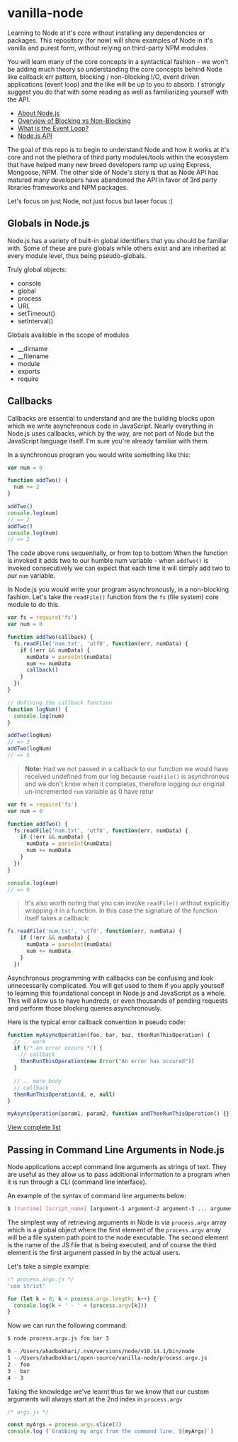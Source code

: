 # vanilla-node
Learning to Node at it's core without installing any dependencies or packages. This repository (for now) will
show examples of Node in it's vanilla and purest form, without relying on third-party NPM modules.

You will learn many of the core concepts in a syntactical fashion - we won't be adding much
theory so understanding the core concepts behind Node like callback err pattern, blocking / non-blocking I/O,
event driven applications (event loop) and the like will be up to you to absorb. I strongly suggest you do that with
some reading as well as familiarizing yourself with the API.

* [About Node.js](https://nodejs.org/en/about/)
* [Overview of Blocking vs Non-Blocking](https://nodejs.org/en/docs/guides/blocking-vs-non-blocking/)
* [What is the Event Loop?](https://nodejs.org/en/docs/guides/event-loop-timers-and-nexttick/)
* [Node.js API](https://nodejs.org/dist/latest-v10.x/docs/api/) 

The goal of this repo is to begin to understand Node and how it works at it's core and not the plethora of third party
modules/tools within the ecosystem that have helped many new breed developers ramp up using Express, Mongoose, NPM. The 
other side of Node's story is that as Node API has matured many developers have abandoned the API in favor of 3rd party
libraries frameworks and NPM packages.

Let's focus on just Node, not just focus but laser focus :)

## Globals in Node.js
Node.js has a variety of built-in global identifiers that you should be familiar with. Some of these are pure
globals while others exist and are inherited at every module level, thus being pseudo-globals.

Truly global objects:

* console
* global
* process
* URL
* setTimeout()
* setInterval()

Globals available in the scope of modules

* __dirname
* __filename
* module
* exports
* require

## Callbacks
Callbacks are essential to understand and are the building blocks upon which we write asynchronous code in JavaScript. Nearly
everything in Node.js uses callbacks, which by the way, are not part of Node but the JavaScript language itself. I'm sure you're
already familiar with them.

In a synchronous program you would write something like this:
```javascript
var num = 0

function addTwo() {
  num += 2
}

addTwo()
console.log(num)
// => 2
addTwo()
console.log(num)
// => 2
```

The code above runs sequentially, or from top to bottom When the function is invoked it adds two to our humble num variable - when
`addTwo()` is invoked consecutively we can expect that each time it will simply add two to our `num` variable.
 
In Node.js you would write your program asynchronously, in a non-blocking fashion. Let's take the `readFile()` function from the
`fs` (file system) core module to do this.
```javascript
var fs = require('fs')
var num = 0

function addTwo(callback) {
  fs.readFile('num.txt', 'utf8', function(err, numData) {
    if (!err && numData) {
      numData = parseInt(numData)
      num += numData
      callback()
    }
  })
}

// defining the callback function
function logNum() {
  console.log(num)
}

addTwo(logNum)
// => 3
addTwo(logNum)
// => 5
```

> **Note:** Had we not passed in a callback to our function we would have received undefined from our log because `readFile()` is
asynchronous and we don't know when it completes, therefore logging our original un-incremented `num` variable as 0
have retur
```javascript
var fs = require('fs')
var num = 0

function addTwo() {
  fs.readFile('num.txt', 'utf8', function(err, numData) {
    if (!err && numData) {
      numData = parseInt(numData)
      num += numData
    }
  })
}

console.log(num)
// => 0
```

> It's also worth noting that you can invoke `readFile()` without explicitly wrapping it in a function. In this case the signature
of the function itself takes a callback:
```javascript
fs.readFile('num.txt', 'utf8', function(err, numData) {
    if (!err && numData) {
      numData = parseInt(numData)
      num += numData
    }
  })
```

Asynchronous programming with callbacks can be confusing and look unnecessarily complicated. You will get used to them if you apply
yourself to learning this foundational concept in Node.js and JavaScript as a whole. This will allow us to have hundreds, or even 
thousands of pending requests and perform those blocking queries asynchronously.

Here is the typical error callback convention in pseudo code:
```javascript
function myAsyncOperation(foo, bar, baz, thenRunThisOperation) {
  // .. work
  if (/* an error occurs */) { 
    // callback
    thenRunThisOperation(new Error("An error has occured"))
  }
  
  // .. more body
  // callback
  thenRunThisOperation(d, e, null)
}

myAsyncOperation(param1, param2, function andThenRunThisOperation() {})
```

[View complete list](https://nodejs.org/api/globals.html)

## Passing in Command Line Arguments in Node.js
Node applications accept command line arguments as strings of text. They are useful as they allow us to pass 
additional information to a program when it is run through a CLI (command line interface).

An example of the syntax of command line arguments below:

```bash
$ [runtime] [script_name] [argument-1 argument-2 argument-3 ... argument-n]
```

The simplest way of retrieving arguments in Node is via `process.argv` array which is a global object where the
first element of the `process.argv` array will be a file system path point to the node executable. The second element
is the name of the JS file that is being executed, and of course the third element is the first argument passed 
in by the actual users.

Let's take a simple example:
```javascript
/* process.argv.js */
'use strict'

for (let k = 0; k < process.argv.length; k++) {
  console.log(k + ' - ' + (process.argv[k]))
}
```

Now we can run the following command:
```bash
$ node process.argv.js foo bar 3

0 - /Users/ahadbokhari/.nvm/versions/node/v10.14.1/bin/node
1 - /Users/ahadbokhari/open-source/vanilla-node/process.argv.js
2 - foo
3 - bar
4 - 3
```

Taking the knowledge we've learnt thus far we know that our custom arguments will
always start at the 2nd index in `process.argv`
```javascript
/* args.js */

const myArgs = process.argv.slice(2)
console.log (`Grabbing my args from the command line, ${myArgs}`)
```

